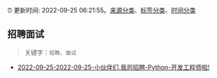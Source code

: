 :alarm_clock: 更新时间: 2022-09-25 06:21:55。[来源分类](../README.md)、[标签分类](../TAGS.md)、[时间分类](../TIMELINE.md)

## 招聘面试


> 关键字：`招聘`、`面试`



- [2022-09-25-2022-09-25-小伙伴们,我司招聘-Python-开发工程师啦!](https://www.v2ex.com/t/882780) 
